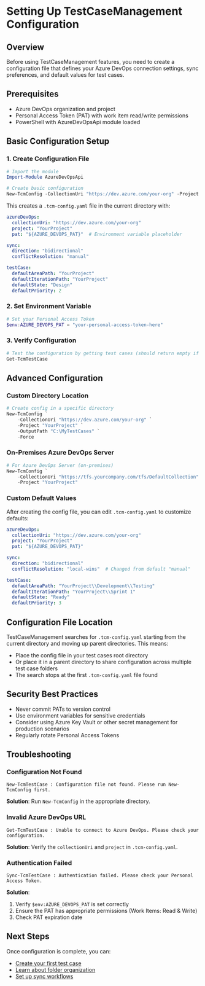 # Setting Up TestCaseManagement Configuration

## Overview

Before using TestCaseManagement features, you need to create a configuration file that defines your Azure DevOps connection settings, sync preferences, and default values for test cases.

## Prerequisites

- Azure DevOps organization and project
- Personal Access Token (PAT) with work item read/write permissions
- PowerShell with AzureDevOpsApi module loaded

## Basic Configuration Setup

### 1. Create Configuration File

```powershell
# Import the module
Import-Module AzureDevOpsApi

# Create basic configuration
New-TcmConfig -CollectionUri "https://dev.azure.com/your-org" -Project "YourProject"
```

This creates a `.tcm-config.yaml` file in the current directory with:

```yaml
azureDevOps:
  collectionUri: "https://dev.azure.com/your-org"
  project: "YourProject"
  pat: "${AZURE_DEVOPS_PAT}"  # Environment variable placeholder

sync:
  direction: "bidirectional"
  conflictResolution: "manual"

testCase:
  defaultAreaPath: "YourProject"
  defaultIterationPath: "YourProject"
  defaultState: "Design"
  defaultPriority: 2
```

### 2. Set Environment Variable

```powershell
# Set your Personal Access Token
$env:AZURE_DEVOPS_PAT = "your-personal-access-token-here"
```

### 3. Verify Configuration

```powershell
# Test the configuration by getting test cases (should return empty if no test cases exist)
Get-TcmTestCase
```

## Advanced Configuration

### Custom Directory Location

```powershell
# Create config in a specific directory
New-TcmConfig `
    -CollectionUri "https://dev.azure.com/your-org" `
    -Project "YourProject" `
    -OutputPath "C:\MyTestCases" `
    -Force
```

### On-Premises Azure DevOps Server

```powershell
# For Azure DevOps Server (on-premises)
New-TcmConfig `
    -CollectionUri "https://tfs.yourcompany.com/tfs/DefaultCollection" `
    -Project "YourProject"
```

### Custom Default Values

After creating the config file, you can edit `.tcm-config.yaml` to customize defaults:

```yaml
azureDevOps:
  collectionUri: "https://dev.azure.com/your-org"
  project: "YourProject"
  pat: "${AZURE_DEVOPS_PAT}"

sync:
  direction: "bidirectional"
  conflictResolution: "local-wins"  # Changed from default "manual"

testCase:
  defaultAreaPath: "YourProject\\Development\\Testing"
  defaultIterationPath: "YourProject\\Sprint 1"
  defaultState: "Ready"
  defaultPriority: 3
```

## Configuration File Location

TestCaseManagement searches for `.tcm-config.yaml` starting from the current directory and moving up parent directories. This means:

- Place the config file in your test cases root directory
- Or place it in a parent directory to share configuration across multiple test case folders
- The search stops at the first `.tcm-config.yaml` file found

## Security Best Practices

- Never commit PATs to version control
- Use environment variables for sensitive credentials
- Consider using Azure Key Vault or other secret management for production scenarios
- Regularly rotate Personal Access Tokens

## Troubleshooting

### Configuration Not Found

```
New-TcmTestCase : Configuration file not found. Please run New-TcmConfig first.
```

**Solution**: Run `New-TcmConfig` in the appropriate directory.

### Invalid Azure DevOps URL

```
Get-TcmTestCase : Unable to connect to Azure DevOps. Please check your configuration.
```

**Solution**: Verify the `collectionUri` and `project` in `.tcm-config.yaml`.

### Authentication Failed

```
Sync-TcmTestCase : Authentication failed. Please check your Personal Access Token.
```

**Solution**:
1. Verify `$env:AZURE_DEVOPS_PAT` is set correctly
2. Ensure the PAT has appropriate permissions (Work Items: Read & Write)
3. Check PAT expiration date

## Next Steps

Once configuration is complete, you can:
- [Create your first test case](02-creating-test-cases.md)
- [Learn about folder organization](03-folder-organization.md)
- [Set up sync workflows](04-sync-workflows.md)
